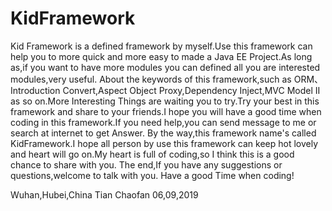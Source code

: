 # KidFramework
Kid Framework is a defined framework by myself.Use this framework can help you to more quick and more easy to made a Java EE Project.As long as,if you want to have more modules you can defined all you are interested modules,very useful. About the keywords of this framework,such as ORM、Introduction Convert,Aspect Object Proxy,Dependency Inject,MVC Model II as so on.More Interesting Things are waiting you to try.Try your best in this framework and share to your friends.I hope you will have a good time when coding in this framework.If you need help,you can send message to me or search at internet to get Answer. By the way,this framework name's called KidFramework.I hope all person by use this framework can keep hot lovely and heart will go on.My heart is full of coding,so I think this is a good chance to share with you. The end,If you have any suggestions or questions,welcome to talk with you. Have a good Time when coding!

Wuhan,Hubei,China Tian Chaofan 06,09,2019
